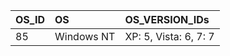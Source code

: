 | OS\_ID | OS         | OS\_VERSION\_IDs        |
|:-------|:-----------|:------------------------|
| 85    | Windows NT | XP: 5, Vista: 6, 7: 7 |